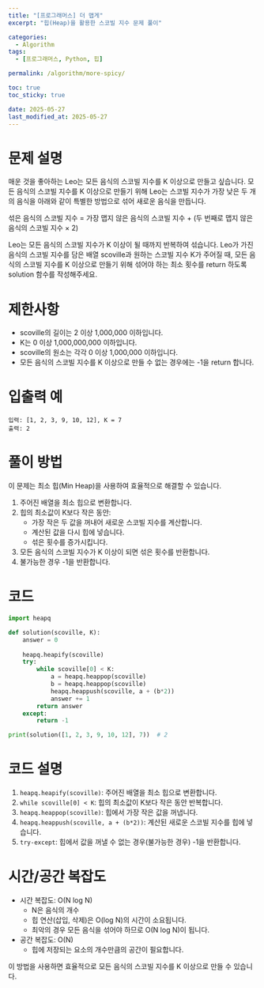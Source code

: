 ```yaml
---
title: "[프로그래머스] 더 맵게"
excerpt: "힙(Heap)을 활용한 스코빌 지수 문제 풀이"

categories:
  - Algorithm
tags:
  - [프로그래머스, Python, 힙]

permalink: /algorithm/more-spicy/

toc: true
toc_sticky: true

date: 2025-05-27
last_modified_at: 2025-05-27
---
```


# 문제 설명

매운 것을 좋아하는 Leo는 모든 음식의 스코빌 지수를 K 이상으로 만들고 싶습니다. 모든 음식의 스코빌 지수를 K 이상으로 만들기 위해 Leo는 스코빌 지수가 가장 낮은 두 개의 음식을 아래와 같이 특별한 방법으로 섞어 새로운 음식을 만듭니다.

섞은 음식의 스코빌 지수 = 가장 맵지 않은 음식의 스코빌 지수 + (두 번째로 맵지 않은 음식의 스코빌 지수 × 2)

Leo는 모든 음식의 스코빌 지수가 K 이상이 될 때까지 반복하여 섞습니다.
Leo가 가진 음식의 스코빌 지수를 담은 배열 scoville과 원하는 스코빌 지수 K가 주어질 때, 모든 음식의 스코빌 지수를 K 이상으로 만들기 위해 섞어야 하는 최소 횟수를 return 하도록 solution 함수를 작성해주세요.

# 제한사항

- scoville의 길이는 2 이상 1,000,000 이하입니다.
- K는 0 이상 1,000,000,000 이하입니다.
- scoville의 원소는 각각 0 이상 1,000,000 이하입니다.
- 모든 음식의 스코빌 지수를 K 이상으로 만들 수 없는 경우에는 -1을 return 합니다.

# 입출력 예

```
입력: [1, 2, 3, 9, 10, 12], K = 7
출력: 2
```

# 풀이 방법

이 문제는 최소 힙(Min Heap)을 사용하여 효율적으로 해결할 수 있습니다.

1. 주어진 배열을 최소 힙으로 변환합니다.
2. 힙의 최소값이 K보다 작은 동안:
   - 가장 작은 두 값을 꺼내어 새로운 스코빌 지수를 계산합니다.
   - 계산된 값을 다시 힙에 넣습니다.
   - 섞은 횟수를 증가시킵니다.
3. 모든 음식의 스코빌 지수가 K 이상이 되면 섞은 횟수를 반환합니다.
4. 불가능한 경우 -1을 반환합니다.

# 코드

```python
import heapq

def solution(scoville, K):
    answer = 0
    
    heapq.heapify(scoville)
    try:
        while scoville[0] < K:
            a = heapq.heappop(scoville)
            b = heapq.heappop(scoville)
            heapq.heappush(scoville, a + (b*2))
            answer += 1
        return answer
    except:
        return -1

print(solution([1, 2, 3, 9, 10, 12], 7))  # 2
```

# 코드 설명

1. `heapq.heapify(scoville)`: 주어진 배열을 최소 힙으로 변환합니다.
2. `while scoville[0] < K`: 힙의 최소값이 K보다 작은 동안 반복합니다.
3. `heapq.heappop(scoville)`: 힙에서 가장 작은 값을 꺼냅니다.
4. `heapq.heappush(scoville, a + (b*2))`: 계산된 새로운 스코빌 지수를 힙에 넣습니다.
5. `try-except`: 힙에서 값을 꺼낼 수 없는 경우(불가능한 경우) -1을 반환합니다.

# 시간/공간 복잡도

- 시간 복잡도: O(N log N)
  - N은 음식의 개수
  - 힙 연산(삽입, 삭제)은 O(log N)의 시간이 소요됩니다.
  - 최악의 경우 모든 음식을 섞어야 하므로 O(N log N)이 됩니다.
- 공간 복잡도: O(N)
  - 힙에 저장되는 요소의 개수만큼의 공간이 필요합니다.

이 방법을 사용하면 효율적으로 모든 음식의 스코빌 지수를 K 이상으로 만들 수 있습니다. 